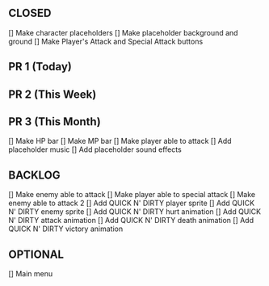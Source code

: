 ## CLOSED

[] Make character placeholders
[] Make placeholder background and ground
[] Make Player's Attack and Special Attack buttons

## PR 1 (Today)


## PR 2 (This Week)


## PR 3 (This Month)

[] Make HP bar
[] Make MP bar
[] Make player able to attack
[] Add placeholder music
[] Add placeholder sound effects

## BACKLOG

[] Make enemy able to attack
[] Make player able to special attack
[] Make enemy able to attack 2
[] Add QUICK N' DIRTY player sprite
[] Add QUICK N' DIRTY enemy sprite
[] Add QUICK N' DIRTY hurt animation
[] Add QUICK N' DIRTY attack animation
[] Add QUICK N' DIRTY death animation
[] Add QUICK N' DIRTY victory animation

## OPTIONAL

[] Main menu

